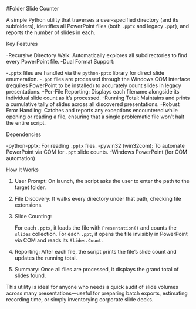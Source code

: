 #Folder Slide Counter

A simple Python utility that traverses a user-specified directory (and its subfolders), identifies all PowerPoint files (both `.pptx` and legacy `.ppt`), and reports the number of slides in each.

Key Features

-Recursive Directory Walk: Automatically explores all subdirectories to find every PowerPoint file.
-Dual Format Support:

  -`.pptx` files are handled via the `python-pptx` library for direct slide enumeration.
  -`.ppt` files are processed through the Windows COM interface (requires PowerPoint to be installed) to accurately count slides in legacy presentations.
-Per-File Reporting: Displays each filename alongside its individual slide count as it’s processed.
-Running Total: Maintains and prints a cumulative tally of slides across all discovered presentations.
-Robust Error Handling: Catches and reports any exceptions encountered while opening or reading a file, ensuring that a single problematic file won’t halt the entire script.

Dependencies

-python-pptx: For reading `.pptx` files.
-pywin32 (win32com): To automate PowerPoint via COM for `.ppt` slide counts.
-Windows PowerPoint (for COM automation)

How It Works

1. User Prompt: On launch, the script asks the user to enter the path to the target folder.
2. File Discovery: It walks every directory under that path, checking file extensions.
3. Slide Counting:

    For each `.pptx`, it loads the file with `Presentation()` and counts the `slides` collection.
    For each `.ppt`, it opens the file invisibly in PowerPoint via COM and reads its `Slides.Count`.
4. Reporting: After each file, the script prints the file’s slide count and updates the running total.
5. Summary: Once all files are processed, it displays the grand total of slides found.

This utility is ideal for anyone who needs a quick audit of slide volumes across many presentations—useful for preparing batch exports, estimating recording time, or simply inventorying corporate slide decks.

